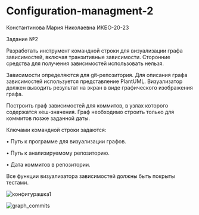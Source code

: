 # Configuration-managment-2
Константинова Мария Николаевна ИКБО-20-23

Задание №2

Разработать инструмент командной строки для визуализации графа 
зависимостей, включая транзитивные зависимости. Сторонние средства для 
получения зависимостей использовать нельзя.

Зависимости определяются для git-репозитория. Для описания графа 
зависимостей используется представление PlantUML. Визуализатор должен 
выводить результат на экран в виде графического изображения графа.

Построить граф зависимостей для коммитов, в узлах которого содержатся 
хеш-значения. Граф необходимо строить только для коммитов позже заданной 
даты.

Ключами командной строки задаются:

• Путь к программе для визуализации графов.

• Путь к анализируемому репозиторию.

• Дата коммитов в репозитории.

Все функции визуализатора зависимостей должны быть покрыты тестами.

![конфигурашка1](https://github.com/user-attachments/assets/1fcabf30-48d5-48a1-aacd-e20bee07d6ee)

![graph_commits](https://github.com/user-attachments/assets/894703d3-7da3-4f13-9bce-03a4cd3c6647)



